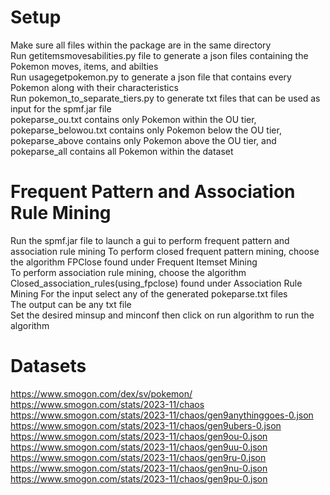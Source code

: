 Setup
===
Make sure all files within the package are in the same directory  
Run getitemsmovesabilities.py file to generate a json files containing the Pokemon moves, items, and abilties  
Run usagegetpokemon.py to generate a json file that contains every Pokemon along with their characteristics  
Run pokemon_to_separate_tiers.py to generate txt files that can be used as input for the spmf.jar file  
pokeparse_ou.txt contains only Pokemon within the OU tier, pokeparse_belowou.txt contains only Pokemon below the OU tier, pokeparse_above contains only Pokemon above the OU tier, and pokeparse_all contains all Pokemon within the dataset  

Frequent Pattern and Association Rule Mining
===
Run the spmf.jar file to launch a gui to perform frequent pattern and association rule mining
To perform closed frequent pattern mining, choose the algorithm FPClose found under Frequent Itemset Mining  
To perform association rule mining, choose the algorithm Closed_association_rules(using_fpclose) found under Association Rule Mining
For the input select any of the generated pokeparse.txt files  
The output can be any txt file  
Set the desired minsup and minconf then click on run algorithm to run the algorithm  


Datasets
===
https://www.smogon.com/dex/sv/pokemon/  
https://www.smogon.com/stats/2023-11/chaos  
https://www.smogon.com/stats/2023-11/chaos/gen9anythinggoes-0.json   
https://www.smogon.com/stats/2023-11/chaos/gen9ubers-0.json  
https://www.smogon.com/stats/2023-11/chaos/gen9ou-0.json  
https://www.smogon.com/stats/2023-11/chaos/gen9uu-0.json  
https://www.smogon.com/stats/2023-11/chaos/gen9ru-0.json  
https://www.smogon.com/stats/2023-11/chaos/gen9nu-0.json  
https://www.smogon.com/stats/2023-11/chaos/gen9pu-0.json  